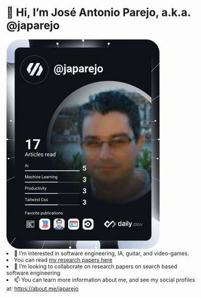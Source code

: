 <h1> 👋 Hi, I’m José Antonio Parejo, a.k.a. @japarejo</h1>
<a href="https://app.daily.dev/DailyDevTips">
  <img src="https://raw.githubusercontent.com/japarejo/japarejo/main/devcard.svg" width="400" alt="J. A. Parejo's Dev Card"/>
</a
![JAParejo's GitHub stats](https://github-readme-stats.vercel.app/api?username=japarejo)

- 👀 I’m interested in software engineering, IA, guitar, and video-games.
- You can read [my research papers here](https://scholar.google.com/citations?user=1vZmkFIAAAAJ)
- 💞️ I’m looking to collaborate on research papers on search based software engineering
- 📫 You can learn more information about me, and see my social profiles at: https://about.me/japarejo  

